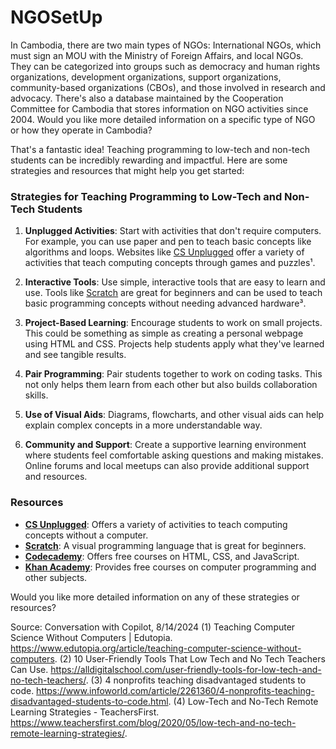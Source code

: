 # NGOSetUp

In Cambodia, there are two main types of NGOs: International NGOs, which must sign an MOU with the Ministry of Foreign Affairs, and local NGOs. They can be categorized into groups such as democracy and human rights organizations, development organizations, support organizations, community-based organizations (CBOs), and those involved in research and advocacy. There's also a database maintained by the Cooperation Committee for Cambodia that stores information on NGO activities since 2004. Would you like more detailed information on a specific type of NGO or how they operate in Cambodia?

That's a fantastic idea! Teaching programming to low-tech and non-tech students can be incredibly rewarding and impactful. Here are some strategies and resources that might help you get started:

### Strategies for Teaching Programming to Low-Tech and Non-Tech Students

1. **Unplugged Activities**: Start with activities that don't require computers. For example, you can use paper and pen to teach basic concepts like algorithms and loops. Websites like [CS Unplugged](https://csunplugged.org/) offer a variety of activities that teach computing concepts through games and puzzles¹.

2. **Interactive Tools**: Use simple, interactive tools that are easy to learn and use. Tools like [Scratch](https://scratch.mit.edu/) are great for beginners and can be used to teach basic programming concepts without needing advanced hardware³.

3. **Project-Based Learning**: Encourage students to work on small projects. This could be something as simple as creating a personal webpage using HTML and CSS. Projects help students apply what they've learned and see tangible results.

4. **Pair Programming**: Pair students together to work on coding tasks. This not only helps them learn from each other but also builds collaboration skills.

5. **Use of Visual Aids**: Diagrams, flowcharts, and other visual aids can help explain complex concepts in a more understandable way.

6. **Community and Support**: Create a supportive learning environment where students feel comfortable asking questions and making mistakes. Online forums and local meetups can also provide additional support and resources.

### Resources

- **[CS Unplugged](https://csunplugged.org/)**: Offers a variety of activities to teach computing concepts without a computer.
- **[Scratch](https://scratch.mit.edu/)**: A visual programming language that is great for beginners.
- **[Codecademy](https://www.codecademy.com/)**: Offers free courses on HTML, CSS, and JavaScript.
- **[Khan Academy](https://www.khanacademy.org/)**: Provides free courses on computer programming and other subjects.

Would you like more detailed information on any of these strategies or resources?

Source: Conversation with Copilot, 8/14/2024
(1) Teaching Computer Science Without Computers | Edutopia. https://www.edutopia.org/article/teaching-computer-science-without-computers.
(2) 10 User-Friendly Tools That Low Tech and No Tech Teachers Can Use. https://alldigitalschool.com/user-friendly-tools-for-low-tech-and-no-tech-teachers/.
(3) 4 nonprofits teaching disadvantaged students to code. https://www.infoworld.com/article/2261360/4-nonprofits-teaching-disadvantaged-students-to-code.html.
(4) Low-Tech and No-Tech Remote Learning Strategies - TeachersFirst. https://www.teachersfirst.com/blog/2020/05/low-tech-and-no-tech-remote-learning-strategies/.
